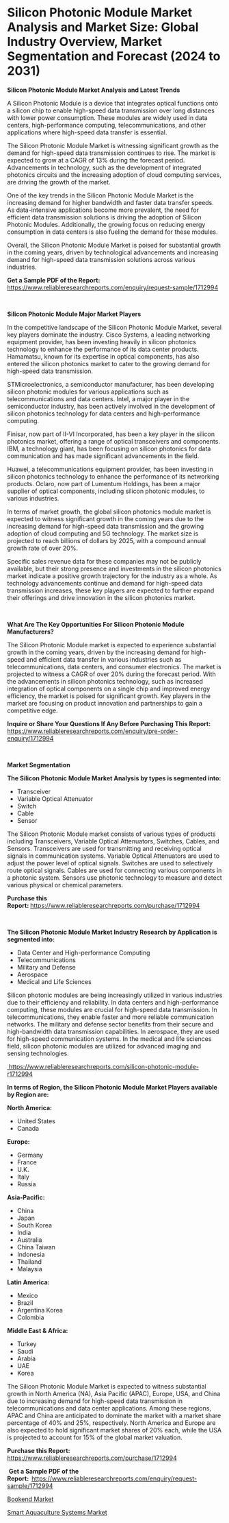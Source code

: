 <p><h1>Silicon Photonic Module Market Analysis and Market Size: Global Industry Overview, Market Segmentation and Forecast (2024 to 2031)</h1></p><p><strong>Silicon Photonic Module Market Analysis and Latest Trends</strong></p>
<p><p>A Silicon Photonic Module is a device that integrates optical functions onto a silicon chip to enable high-speed data transmission over long distances with lower power consumption. These modules are widely used in data centers, high-performance computing, telecommunications, and other applications where high-speed data transfer is essential.</p><p>The Silicon Photonic Module Market is witnessing significant growth as the demand for high-speed data transmission continues to rise. The market is expected to grow at a CAGR of 13% during the forecast period. Advancements in technology, such as the development of integrated photonics circuits and the increasing adoption of cloud computing services, are driving the growth of the market.</p><p>One of the key trends in the Silicon Photonic Module Market is the increasing demand for higher bandwidth and faster data transfer speeds. As data-intensive applications become more prevalent, the need for efficient data transmission solutions is driving the adoption of Silicon Photonic Modules. Additionally, the growing focus on reducing energy consumption in data centers is also fueling the demand for these modules.</p><p>Overall, the Silicon Photonic Module Market is poised for substantial growth in the coming years, driven by technological advancements and increasing demand for high-speed data transmission solutions across various industries.</p></p>
<p><strong>Get a Sample PDF of the Report:&nbsp;</strong> <a href="https://www.reliableresearchreports.com/enquiry/request-sample/1712994">https://www.reliableresearchreports.com/enquiry/request-sample/1712994</a></p>
<p>&nbsp;</p>
<p><strong>Silicon Photonic Module Major Market Players</strong></p>
<p><p>In the competitive landscape of the Silicon Photonic Module Market, several key players dominate the industry. Cisco Systems, a leading networking equipment provider, has been investing heavily in silicon photonics technology to enhance the performance of its data center products. Hamamatsu, known for its expertise in optical components, has also entered the silicon photonics market to cater to the growing demand for high-speed data transmission.</p><p>STMicroelectronics, a semiconductor manufacturer, has been developing silicon photonic modules for various applications such as telecommunications and data centers. Intel, a major player in the semiconductor industry, has been actively involved in the development of silicon photonics technology for data centers and high-performance computing.</p><p>Finisar, now part of II-VI Incorporated, has been a key player in the silicon photonics market, offering a range of optical transceivers and components. IBM, a technology giant, has been focusing on silicon photonics for data communication and has made significant advancements in the field.</p><p>Huawei, a telecommunications equipment provider, has been investing in silicon photonics technology to enhance the performance of its networking products. Oclaro, now part of Lumentum Holdings, has been a major supplier of optical components, including silicon photonic modules, to various industries.</p><p>In terms of market growth, the global silicon photonics module market is expected to witness significant growth in the coming years due to the increasing demand for high-speed data transmission and the growing adoption of cloud computing and 5G technology. The market size is projected to reach billions of dollars by 2025, with a compound annual growth rate of over 20%.</p><p>Specific sales revenue data for these companies may not be publicly available, but their strong presence and investments in the silicon photonics market indicate a positive growth trajectory for the industry as a whole. As technology advancements continue and demand for high-speed data transmission increases, these key players are expected to further expand their offerings and drive innovation in the silicon photonics market.</p></p>
<p>&nbsp;</p>
<p><strong>What Are The Key Opportunities For Silicon Photonic Module Manufacturers?</strong></p>
<p><p>The Silicon Photonic Module market is expected to experience substantial growth in the coming years, driven by the increasing demand for high-speed and efficient data transfer in various industries such as telecommunications, data centers, and consumer electronics. The market is projected to witness a CAGR of over 20% during the forecast period. With the advancements in silicon photonics technology, such as increased integration of optical components on a single chip and improved energy efficiency, the market is poised for significant growth. Key players in the market are focusing on product innovation and partnerships to gain a competitive edge.</p></p>
<p><strong>Inquire or Share Your Questions If Any Before Purchasing This Report:</strong> <a href="https://www.reliableresearchreports.com/enquiry/pre-order-enquiry/1712994">https://www.reliableresearchreports.com/enquiry/pre-order-enquiry/1712994</a></p>
<p>&nbsp;</p>
<p><strong>Market Segmentation</strong></p>
<p><strong>The Silicon Photonic Module Market Analysis by types is segmented into:</strong></p>
<p><ul><li>Transceiver</li><li>Variable Optical Attenuator</li><li>Switch</li><li>Cable</li><li>Sensor</li></ul></p>
<p><p>The Silicon Photonic Module market consists of various types of products including Transceivers, Variable Optical Attenuators, Switches, Cables, and Sensors. Transceivers are used for transmitting and receiving optical signals in communication systems. Variable Optical Attenuators are used to adjust the power level of optical signals. Switches are used to selectively route optical signals. Cables are used for connecting various components in a photonic system. Sensors use photonic technology to measure and detect various physical or chemical parameters.</p></p>
<p><strong>Purchase this Report:&nbsp;</strong><a href="https://www.reliableresearchreports.com/purchase/1712994">https://www.reliableresearchreports.com/purchase/1712994</a></p>
<p>&nbsp;</p>
<p><strong>The Silicon Photonic Module Market Industry Research by Application is segmented into:</strong></p>
<p><ul><li>Data Center and High-performance Computing</li><li>Telecommunications</li><li>Military and Defense</li><li>Aerospace</li><li>Medical and Life Sciences</li></ul></p>
<p><p>Silicon photonic modules are being increasingly utilized in various industries due to their efficiency and reliability. In data centers and high-performance computing, these modules are crucial for high-speed data transmission. In telecommunications, they enable faster and more reliable communication networks. The military and defense sector benefits from their secure and high-bandwidth data transmission capabilities. In aerospace, they are used for high-speed communication systems. In the medical and life sciences field, silicon photonic modules are utilized for advanced imaging and sensing technologies.</p></p>
<p><a href="https://www.reliableresearchreports.com/silicon-photonic-module-r1712994">&nbsp;https://www.reliableresearchreports.com/silicon-photonic-module-r1712994</a></p>
<p><strong>In terms of Region, the Silicon Photonic Module Market Players available by Region are:</strong></p>
<p>
    <p> <strong> North America: </strong>
        <ul>
            <li>United States</li>
            <li>Canada</li>
        </ul>
        </p> 
    <p> <strong> Europe: </strong>
        <ul>
            <li>Germany</li>
            <li>France</li>
            <li>U.K.</li>
            <li>Italy</li>
            <li>Russia</li>
        </ul>
        </p> 
    <p> <strong> Asia-Pacific: </strong>
        <ul>
            <li>China</li>
            <li>Japan</li>
            <li>South Korea</li>
            <li>India</li>
            <li>Australia</li>
            <li>China Taiwan</li>
            <li>Indonesia</li>
            <li>Thailand</li>
            <li>Malaysia</li>
        </ul>
        </p> 
    <p> <strong> Latin America: </strong>
        <ul>
            <li>Mexico</li>
            <li>Brazil</li>
            <li>Argentina Korea</li>
            <li>Colombia</li>
        </ul>
        </p> 
    <p> <strong> Middle East & Africa: </strong>
        <ul>
            <li>Turkey</li>
            <li>Saudi</li>
            <li>Arabia</li>
            <li>UAE</li>
            <li>Korea</li>
        </ul>
    </p>
    </p>
<p><p>The Silicon Photonic Module Market is expected to witness substantial growth in North America (NA), Asia Pacific (APAC), Europe, USA, and China due to increasing demand for high-speed data transmission in telecommunications and data center applications. Among these regions, APAC and China are anticipated to dominate the market with a market share percentage of 40% and 25%, respectively. North America and Europe are also expected to hold significant market shares of 20% each, while the USA is projected to account for 15% of the global market valuation.</p></p>
<p><strong>Purchase this Report: </strong><a href="https://www.reliableresearchreports.com/purchase/1712994">https://www.reliableresearchreports.com/purchase/1712994</a></p>
<p>&nbsp;<strong>Get a Sample PDF of the Report:&nbsp;&nbsp;</strong><a href="https://www.reliableresearchreports.com/enquiry/request-sample/1712994">https://www.reliableresearchreports.com/enquiry/request-sample/1712994</a></p>
<p><strong></strong></p>
<p><p><a href="https://github.com/kmtkihkn89/Market-Research-Report-List-1/blob/main/bookend-market.md">Bookend Market</a></p><p><a href="https://medium.com/@stephanmorissette/smart-aquaculture-systems-market-share-market-analysis-growth-trends-forecasts-for-period-b9b330fc4a1d">Smart Aquaculture Systems Market</a></p></p>